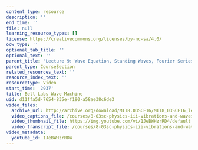 ```yaml
---
content_type: resource
description: ''
end_time: ''
file: null
learning_resource_types: []
license: https://creativecommons.org/licenses/by-nc-sa/4.0/
ocw_type: ''
optional_tab_title: ''
optional_text: ''
parent_title: 'Lecture 9: Wave Equation, Standing Waves, Fourier Series'
parent_type: CourseSection
related_resources_text: ''
resource_index_text: ''
resourcetype: Video
start_time: '2937'
title: Bell Labs Wave Machine
uid: d11ffa5d-7654-835e-f190-a58ae38c6de3
video_files:
  archive_url: http://archive.org/download/MIT8.03SCF16/MIT8_03SCF16_lec09_300k.mp4
  video_captions_file: /courses/8-03sc-physics-iii-vibrations-and-waves-fall-2016/b478faf6ebc85fab9994f9d8fb574cf6_1JeBWHzrRD4.vtt
  video_thumbnail_file: https://img.youtube.com/vi/1JeBWHzrRD4/default.jpg
  video_transcript_file: /courses/8-03sc-physics-iii-vibrations-and-waves-fall-2016/80ae98ee28de419691636d7786711826_1JeBWHzrRD4.pdf
video_metadata:
  youtube_id: 1JeBWHzrRD4
---
```

